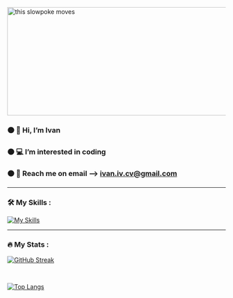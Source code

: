

<img src="https://media.tenor.com/GVk4jB2u_i8AAAAd/coding.gif" alt="this slowpoke moves"  width="1200" height="250" alt="404 image"/>



### 🟠 👋 Hi, I’m Ivan
### 🟠 💻 I’m interested in coding 
### 🟠 📧 Reach me on email --> <a href="mailto:ivan.iv.cv@gmail.com">ivan.iv.cv@gmail.com</a>

<hr />

### :hammer_and_wrench: My Skills :

[![My Skills](https://skillicons.dev/icons?i=py,html,css,mysql,js)](https://skillicons.dev)

<hr />

### :fire: My Stats :

[![GitHub Streak](http://github-readme-streak-stats.herokuapp.com?user=1van101&layout=compact)](https://git.io/streak-stats)

<br />

[![Top Langs](https://github-readme-stats.vercel.app/api/top-langs/?username=1van101&langs_count=8)](https://github.com/anuraghazra/github-readme-stats)
